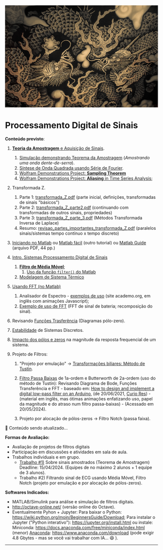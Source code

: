 ![Kioto-Koizumo_Junsaku-twin_dragons_2](figuras/Kioto-Koizumo_Junsaku-twin_dragons_2.jpeg)

# Processamento Digital de Sinais

**Conteúdo previsto**:

1. [**Teoria da Amostragem** e Aquisição de Sinais](https://fpassold.github.io/Controle_3/2_sampling/01_Sistema_Amostrado_no_Tempo.pdf).
   1. [Simulação demonstrando Teorema da Amostragem](https://fpassold.github.io/Controle_3/Teste_Amost/teste_amostragem.html) (*Amostrando uma onda dente-de-serra*).
   2. [Síntese de Onda Quadrada usando Série de Fourier](https://fpassold.github.io/Controle_3/estudo_dirigido/Síntese_Onda_Quadrada.html). 
   3. [Wolfram Demonstrations Project: **Sampling Theorem**](https://demonstrations.wolfram.com/SamplingTheorem/)
   4. [Wolfram Demonstrations Project: **Aliasing** in Time Series Analysis](https://demonstrations.wolfram.com/AliasingInTimeSeriesAnalysis/);
   
2. Transformada Z.
   1. Parte 1:  [transformada_Z.pdf](../Controle_3/3_transformada/transformada_Z.pdf) (parte inicial, definições, transformadas de sinais "básicos")
   2. Parte 2:  [transformada_Z_parte2.pdf](../Controle_3/3_transformada/transformada_Z_parte2.pdf) (continuando com transformadas de outros sinais, propriedades)
   3. Parte 3:  [transformada_Z_parte_3.pdf](../Controle_3/3_transformada/transformada_Z_parte_3.pdf) (Métodos Transformada Inversa de Laplace)
   4. Resumo:  [revisao_partes_importantes_transformada_Z.pdf](../Controle_3/3_transformada/revisao_partes_importantes_transformada_Z.pdf) (paralelos sinais/sistemas tempo contínuo x tempo discreto)
   
3. [Iniciando no Matlab](https://fpassold.github.io/Matlab/aula_intro_matlab_1.html) ou [Matlab fácil](https://fpassold.github.io/Matlab/tutorial.html) (outro tutorial) ou [Matlab Guide](https://fpassold.github.io/Matlab/Matlab_guide.pdf) (arquivo PDF, 44 pp.) 

4. [Intro. Sistemas Processamento Digital de Sinais](intro_process_sinal.html)
   
   1. **[Filtro de Média Móvel](media_movel.html)**;
      1. [Uso da função `filter()` do Matlab](funcao_filter.html)
   2. [Modelagem de Sistema Térmico](modelo_termico.html)
   
5. [Usando FFT (no Matlab)](usando_fft_matlab.html)
   
   1. Analisador de Espectro - [exemplos de uso](https://academo.org/demos/spectrum-analyzer/) 
      (site academo.org, em inglês com animações Javascript);
   2. [Exemplo de uso de FFT](exe_uso_fft.html) (FFT de sinal de bateria; recomposição do sinal).
   
6. Revisando [Funções Trasferência](funcao_transferencia.html) (Diagramas pólo-zero).

7. [Estabilidade](estabilidade.html) de Sistemas Discretos.

8. [Impacto dos pólos e zeros](papel_polos_zeros.html) na magnitude da resposta frequencial de um sistema.

9. Projeto de Filtros:

   1. "Projeto por emulação" → [Transformações biliares: Método de Tustin](metodo_tustin.html).
   2. [Filtro Passa Baixas](FPB_Arduino.html) de 1a-ordem e Butterworth de 2a-ordem (uso do método de Tustin):
      Revisando Diagrama de Bode, Funções Transferência e FFT - baseado em: [How to design and implement a digital low-pass filter on an Arduino](https://www.youtube.com/watch?v=HJ-C4Incgpw), (de 20/06/2021, [Curio Res](https://www.youtube.com/@curiores111)) - (material em inglês, mas ótimas animações enfatizando uso, papel da magnitude e do atraso num filtro passa-baixas) - (Acessado em 20/05/2024).

   3. Projeto por alocação de pólos-zeros → Filtro Notch (passa faixa). <!-- projeto_polo_zero.md (em edição> 27/05/2024) -->



🚧 Conteúdo sendo atualizado...

**Formas de Avaliação:**

- Avaliação de projetos de filtros digitais
- Participação em discussões e atividades em sala de aula.
- Trabalhos individuais e em grupo.
  - [Trabalho #1)](trabalho_1_2024_1.html) Sobre sinais amostrados (Teorema de Amostragem) Deadline: 15/04/2024. (Equipes de no máximo 2 alunos + 1 equipe de 3 alunos).
  - Trabalho #2) Filtrando sinal de ECG usando Média Móvel, Filtro Notch (projeto por emulação e por alocação de pólos-zeros).

 

**Softwares Indicados:**

- MATLAB/Simulink para análise e simulação de filtros digitais.
- http://octave-online.net/ (versão online do Octave).
- Eventualmente Pyhon + Jupyter:
  Para baixar o Python: https://wiki.python.org/moin/BeginnersGuide/Download;
  Para instalar o Jupyter ("Python interativo"): https://jupyter.org/install.html
  ou instale:
  Miniconda: https://docs.anaconda.com/free/miniconda/index.html (menor)
  [Anaconda](https://www.anaconda.com): https://www.anaconda.com/download (pode exigir 4.8 Gbytes - mas se você vai trabalhar com IA... :smile: ).

------

<script language="JavaScript">
<!-- Hide JavaScript...
var LastUpdated = document.lastModified;
document.writeln ("Fernando Passold, última atualiação em " + LastUpdated); // End Hiding -->
</script>


